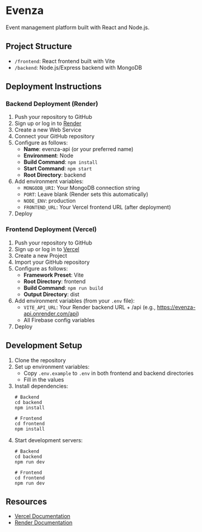 # Evenza

Event management platform built with React and Node.js.

## Project Structure

- `/frontend`: React frontend built with Vite
- `/backend`: Node.js/Express backend with MongoDB

## Deployment Instructions

### Backend Deployment (Render)

1. Push your repository to GitHub
2. Sign up or log in to [Render](https://render.com)
3. Create a new Web Service
4. Connect your GitHub repository
5. Configure as follows:
   - **Name**: evenza-api (or your preferred name)
   - **Environment**: Node
   - **Build Command**: `npm install`
   - **Start Command**: `npm start`
   - **Root Directory**: backend
6. Add environment variables:
   - `MONGODB_URI`: Your MongoDB connection string
   - `PORT`: Leave blank (Render sets this automatically)
   - `NODE_ENV`: production
   - `FRONTEND_URL`: Your Vercel frontend URL (after deployment)
7. Deploy

### Frontend Deployment (Vercel)

1. Push your repository to GitHub
2. Sign up or log in to [Vercel](https://vercel.com)
3. Create a new Project
4. Import your GitHub repository
5. Configure as follows:
   - **Framework Preset**: Vite
   - **Root Directory**: frontend
   - **Build Command**: `npm run build`
   - **Output Directory**: dist
6. Add environment variables (from your `.env` file):
   - `VITE_API_URL`: Your Render backend URL + /api (e.g., https://evenza-api.onrender.com/api)
   - All Firebase config variables
7. Deploy

## Development Setup

1. Clone the repository
2. Set up environment variables:
   - Copy `.env.example` to `.env` in both frontend and backend directories
   - Fill in the values
3. Install dependencies:
   ```
   # Backend
   cd backend
   npm install

   # Frontend
   cd frontend
   npm install
   ```
4. Start development servers:
   ```
   # Backend
   cd backend
   npm run dev

   # Frontend
   cd frontend
   npm run dev
   ```

## Resources

- [Vercel Documentation](https://vercel.com/docs)
- [Render Documentation](https://render.com/docs)